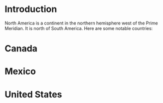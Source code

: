 # Introduction

North America is a continent in the northern hemisphere west of the Prime Meridian.  It is north of South America.  Here are some notable countries:


# Canada

# Mexico

# United States



